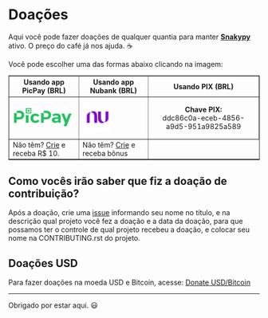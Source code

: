 # Doações

Aqui você pode fazer doações de qualquer quantia para manter [**Snakypy**](https://github.com/snakypy) ativo. O preço do café já nos ajuda. :coffee:

Você pode escolher uma das formas abaixo clicando na imagem:

<div class="donation">
<table border="1">
  <thead>
    <tr>
      <th>Usando app PicPay (BRL)</th>
      <th>Usando app Nubank (BRL)</th>
      <th>Usando PIX (BRL)</th>
    </tr>
  </thead>
  <tbody>
    <tr>
      <td>
        <a href="https://app.picpay.com/user/williamcanin" target="_blank">
          <img width="120" height="40" src="https://raw.githubusercontent.com/snakypy/donations/master/svg/banks/picpay.svg" alt="PicPay Donation">
       </a>
     </td>
     <td>
        <a href="https://nubank.com.br/pagar/4hzmr/HNn2g3w1TI" target="_blank">
          <img width="auto" height="60" src="https://raw.githubusercontent.com/snakypy/donations/master/svg/banks/nubank.svg" alt="Nubank Donation">
       </a>
     </td>
     <td>
          <p align="center"> <strong>Chave PIX:</strong><br/> ddc86c0a-eceb-4856-a9d5-951a9825a589</p>
     </td>
    <tr>
      <td>Não têm? <a href="https://www.picpay.com/convite?PF4BCW" target="_blank">Crie</a> e receba R$ 10.</td>
      <td>Não têm? <a href="https://nubank.com.br/indicacao/nu/?id=UOGZCLY2mWMAAAF5uWQb5A&msg=cb40c&utm_channel=social&utm_medium=referral&utm_source=mgm" target="_blank">Crie</a> e receba bônus</td>
    </tr>
   </tr>
  </tbody>
</table>
</div>

## Como vocês irão saber que fiz a doação de contribuição?

Após a doação, crie uma [issue](https://github.com/snakypy/donations/issues) informando seu nome no título, e na descrição qual projeto você fez a doação e a data da doação, para que possamos ter o controle de qual projeto recebeu a doação, e colocar seu nome na CONTRIBUTING.rst do projeto.

## Doações USD

Para fazer doações na moeda USD e Bitcoin, acesse: [Donate USD/Bitcoin](https://github.com/snakypy/donations/blob/master/README.md)



--------------------------------
Obrigado por estar aqui. :smiley:
